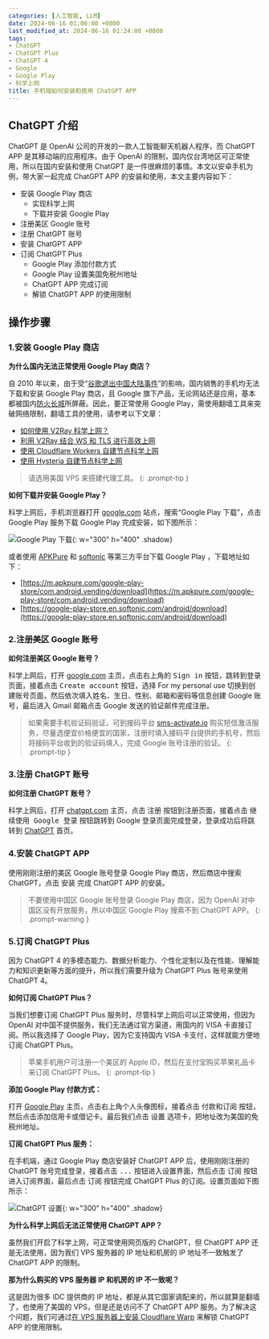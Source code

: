 ```yaml
---
categories: [人工智能, LLM]
date: 2024-06-16 01:00:00 +0800
last_modified_at: 2024-06-16 01:24:00 +0800
tags:
- ChatGPT
- ChatGPT Plus
- ChatGPT 4
- Google
- Google Play
- 科学上网
title: 手机端如何安装和使用 ChatGPT APP
---
```


## ChatGPT 介绍

ChatGPT 是 OpenAI 公司的开发的一款人工智能聊天机器人程序，而 ChatGPT APP 是其移动端的应用程序。由于 OpenAI 的限制，国内仅台湾地区可正常使用，所以在国内安装和使用 ChatGPT 是一件很麻烦的事情。本文以安卓手机为例，带大家一起完成 ChatGPT APP 的安装和使用，本文主要内容如下：

- 安装 Google Play 商店
  - 实现科学上网
  - 下载并安装 Google Play
- 注册美区 Google 账号
- 注册 ChatGPT 账号
- 安装 ChatGPT APP
- 订阅 ChatGPT Plus
  - Google Play 添加付款方式
  - Google Play 设置美国免税州地址
  - ChatGPT APP 完成订阅
  - 解锁 ChatGPT APP 的使用限制

## 操作步骤

### 1.安装 Google Play 商店

**为什么国内无法正常使用 Google Play 商店？**

自 2010 年以来，由于受“[谷歌退出中国大陆事件](https://zh.wikipedia.org/wiki/%E8%B0%B7%E6%AD%8C%E9%80%80%E5%87%BA%E4%B8%AD%E5%9B%BD%E5%A4%A7%E9%99%86%E4%BA%8B%E4%BB%B6#:~:text=%E8%B0%B7%E6%AD%8C%E9%80%80%E5%87%BA%E4%B8%AD%E5%9B%BD%E5%A4%A7%E9%99%86%E4%BA%8B%E4%BB%B6%E6%98%AF,%E5%A2%83%E5%A4%96%E4%BD%BF%E7%94%A8%E5%85%B6%E4%BA%A7%E5%93%81%5B3%5D%E3%80%82)”的影响，国内销售的手机均无法下载和安装 Google Play 商店，且 Google 旗下产品，无论网站还是应用，基本都被国内[防火长城](https://zh.wikipedia.org/wiki/%E9%98%B2%E7%81%AB%E9%95%BF%E5%9F%8E#:~:text=%E9%98%B2%E7%81%AB%E9%95%BF%E5%9F%8E%5B1,%E6%9C%8D%E5%8A%A1%E7%9A%84%E8%A1%8C%E4%B8%BA%E3%80%82)所屏蔽。因此，要正常使用 Google Play，需使用翻墙工具来突破网络限制，翻墙工具的使用，请参考以下文章：

- [如何使用 V2Ray 科学上网？](https://xiaowangye.org/posts/how-to-use-v2ray-to-access-the-internet-friendly/)
- [利用 V2Ray 结合 WS 和 TLS 进行高效上网](https://xiaowangye.org/posts/v2ray-combined-with-ws-and-tls-for-internet-access/)
- [使用 Cloudflare Workers 自建节点科学上网](https://xiaowangye.org/posts/using-cloudflare-workers-build-proxy-for-internet-access/)
- [使用 Hysteria 自建节点科学上网](https://xiaowangye.org/posts/using-hysteria-build-proxy-for-internet-access/)

> 请选用美国 VPS 来搭建代理工具。
{: .prompt-tip }

**如何下载并安装 Google Play？**

科学上网后，手机浏览器打开 [google.com](https://google.com) 站点，搜索“Google Play 下载”，点击 Google Play 服务下载 Google Play 完成安装，如下图所示：

![Google Play 下载](/img/image-20240615225334997.png){: w="300" h="400" .shadow}

或者使用 [APKPure](https://apkpure.com/) 和 [softonic](https://softonic.com/) 等第三方平台下载 Google Play ，下载地址如下：

- [https://m.apkpure.com/google-play-store/com.android.vending/download](https://m.apkpure.com/google-play-store/com.android.vending/download)
- [https://google-play-store.en.softonic.com/android/download](https://google-play-store.en.softonic.com/android/download)

### 2.注册美区 Google 账号

**如何注册美区 Google 账号？**

科学上网后，打开 [google.com](https://www.google.com) 主页，点击右上角的 <kbd>Sign in</kbd> 按钮，跳转到登录页面，接着点击 <kbd>Create account</kbd> 按钮，选择 For my personal use 切换到创建账号页面，然后依次填入姓名、生日、性别、邮箱和密码等信息创建 Google 账号，最后进入 Gmail 邮箱点击 Google 发送的验证邮件完成注册。

> 如果需要手机验证码验证，可到接码平台 [sms-activate.io](https://sms-activate.io/) 购买短信激活服务，尽量选便宜价格便宜的国家，注册时填入接码平台提供的手机号，然后将接码平台收到的验证码填入，完成 Google 账号注册的验证。
{: .prompt-tip }

### 3.注册 ChatGPT 账号

**如何注册 ChatGPT 账号？**

科学上网后，打开 [chatgpt.com](https://chatgpt.com/) 主页，点击 <kbd>注册</kbd> 按钮到注册页面，接着点击 <kbd>继续使用 Google 登录</kbd> 按钮跳转到 Google 登录页面完成登录，登录成功后将跳转到 [ChatGPT](https://chatgpt.com/) 首页。

### 4.安装 ChatGPT APP

使用刚刚注册的美区 Google 账号登录 Google Play 商店，然后商店中搜索 ChatGPT，点击 <kbd>安装</kbd> 完成 ChatGPT APP 的安装。

> 不要使用中国区 Google 账号登录 Google Play 商店，因为 OpenAI 对中国区没有开放服务，所以中国区 Google Play 搜索不到 ChatGPT APP。
{: .prompt-warning }

### 5.订阅 ChatGPT Plus

因为 ChatGPT 4 的多模态能力、数据分析能力、个性化定制以及在性能、理解能力和知识更新等方面的提升，所以我们需要升级为 ChatGPT Plus 账号来使用 ChatGPT 4。

**如何订阅 ChatGPT Plus？**

当我们想要订阅 ChatGPT Plus 服务时，尽管科学上网后可以正常使用，但因为 OpenAI 对中国不提供服务，我们无法通过官方渠道，用国内的 VISA 卡直接订阅。所以我选择了 Google Play，因为它支持国内 VISA 卡支付，这样就能方便地订阅 ChatGPT Plus。

> 苹果手机用户可注册一个美区的 Apple ID，然后在支付宝购买苹果礼品卡来订阅 ChatGPT Plus。
{: .prompt-tip }

**添加 Google Play 付款方式：**

打开 [Google Play](https://play.google.com/) 主页，点击右上角个人头像图标，接着点击 <kbd>付款和订阅</kbd> 按钮，然后点击添加信用卡或借记卡。最后我们点击 <kbd>设置</kbd> 选项卡，把地址改为美国的免税州地址。

**订阅 ChatGPT Plus 服务：**

在手机端，通过 Google Play 商店安装好 ChatGPT APP 后，使用刚刚注册的 ChatGPT 账号完成登录，接着点击 <kbd>...</kbd> 按钮进入设置界面，然后点击 <kbd>订阅</kbd> 按钮进入订阅界面，最后点击 <kbd>订阅</kbd> 按钮完成 ChatGPT Plus 的订阅。设置页面如下图所示：

![ChatGPT 设置](/img/image-20240616001513916.png){: w="300" h="400" .shadow}

**为什么科学上网后无法正常使用 ChatGPT APP？**

虽然我们开启了科学上网，可正常使用网页版的 ChatGPT，但 ChatGPT APP 还是无法使用，因为我们 VPS 服务器的 IP 地址和机房的 IP 地址不一致触发了 ChatGPT APP 的限制。

**那为什么购买的 VPS 服务器 IP 和机房的 IP 不一致呢？**

这是因为很多 IDC 提供商的 IP 地址，都是从其它国家调配来的，所以就算是翻墙了，也使用了美国的 VPS，但是还是访问不了 ChatGPT APP 服务。为了解决这个问题，我们可通过[在 VPS 服务器上安装 Cloudflare Warp](https://github.com/HarrisonWang/haoel.github.io#104-cloudflare-warp-%E5%8E%9F%E7%94%9F-ip:~:text=%E4%B8%8B%E8%BD%BD%E8%84%9A%E6%9C%AC,%E6%A0%88%E5%85%A8%E5%B1%80%E7%BD%91%E7%BB%9C) 来解锁 ChatGPT APP 的使用限制。